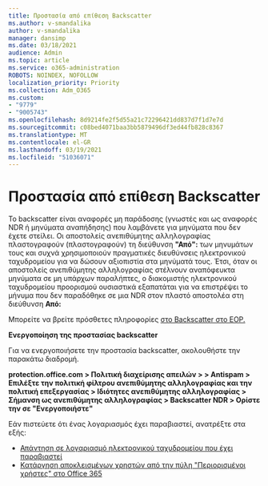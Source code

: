 ```yaml
---
title: Προστασία από επίθεση Backscatter
ms.author: v-smandalika
author: v-smandalika
manager: dansimp
ms.date: 03/18/2021
audience: Admin
ms.topic: article
ms.service: o365-administration
ROBOTS: NOINDEX, NOFOLLOW
localization_priority: Priority
ms.collection: Adm_O365
ms.custom:
- "9779"
- "9005743"
ms.openlocfilehash: 8d9214fe2f5d55a21c72296421dd837d7f1d7e7d
ms.sourcegitcommit: c08bed4071baa3bb5879496df3ed44fb828c8367
ms.translationtype: MT
ms.contentlocale: el-GR
ms.lasthandoff: 03/19/2021
ms.locfileid: "51036071"
---
```

# <a name="protection-from-backscatter-attack"></a>Προστασία από επίθεση Backscatter

Το backscatter είναι αναφορές μη παράδοσης (γνωστές και ως αναφορές NDR ή μηνύματα αναπήδησης) που λαμβάνετε για μηνύματα που δεν έχετε στείλει. Οι αποστολείς ανεπιθύμητης αλληλογραφίας πλαστογραφούν (πλαστογραφούν) τη διεύθυνση **"Από":** των μηνυμάτων τους και συχνά χρησιμοποιούν πραγματικές διευθύνσεις ηλεκτρονικού ταχυδρομείου για να δώσουν αξιοπιστία στα μηνύματά τους. Έτσι, όταν οι αποστολείς ανεπιθύμητης αλληλογραφίας στέλνουν αναπόφευκτα μηνύματα σε μη υπάρχων παραλήπτες, ο διακομιστής ηλεκτρονικού ταχυδρομείου προορισμού ουσιαστικά εξαπατάται για να επιστρέψει το μήνυμα που δεν παραδόθηκε σε μια NDR στον πλαστό αποστολέα στη διεύθυνση **Από:**

Μπορείτε να βρείτε πρόσθετες πληροφορίες [στο Backscatter στο EOP.](https://docs.microsoft.com/microsoft-365/security/office-365-security/backscatter-messages-and-eop)

**Ενεργοποίηση της προστασίας backscatter**

Για να ενεργοποιήσετε την προστασία backscatter, ακολουθήστε την παρακάτω διαδρομή.

**protection.office.com > Πολιτική διαχείρισης απειλών > > Antispam > Επιλέξτε την πολιτική φίλτρου ανεπιθύμητης αλληλογραφίας και την πολιτική επεξεργασίας > Ιδιότητες ανεπιθύμητης αλληλογραφίας > Σήμανση ως ανεπιθύμητης αλληλογραφίας > Backscatter NDR > Ορίστε την σε "Ενεργοποιήστε"**

Εάν πιστεύετε ότι ένας λογαριασμός έχει παραβιαστεί, ανατρέξτε στα εξής:

- [Απάντηση σε λογαριασμό ηλεκτρονικού ταχυδρομείου που έχει παραβιαστεί](https://docs.microsoft.com/microsoft-365/security/office-365-security/responding-to-a-compromised-email-account)
- [Κατάργηση αποκλεισμένων χρηστών από την πύλη "Περιορισμένοι χρήστες" στο Office 365](https://docs.microsoft.com/microsoft-365/security/office-365-security/removing-user-from-restricted-users-portal-after-spam)



